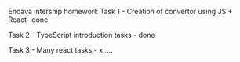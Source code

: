 Endava intership homework
Task 1 - Creation of convertor using JS + React- done

Task 2 - TypeScript introduction tasks - done

Task 3 - Many react tasks - x ....
